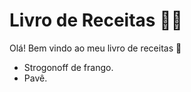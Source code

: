 # Livro de Receitas :man_cook:

Olá! Bem vindo ao meu livro de receitas :wave:

- Strogonoff de frango.
- Pavê.
